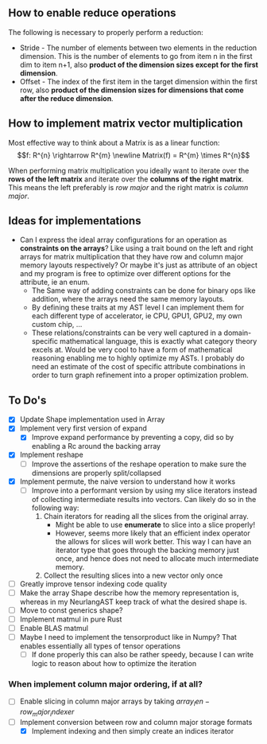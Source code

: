 ## How to enable reduce operations
The following is necessary to properly perform a reduction:
- Stride - The number of elements between two elements in the reduction dimension. This is the number of elements to go from item n in the first dim to item n+1, also **product of the dimension sizes except for the first dimension**.
- Offset - The index of the first item in the target dimension within the first row, also **product of the dimension sizes for dimensions that come after the reduce dimension**.

## How to implement matrix vector multiplication
Most effective way to think about a Matrix is as a linear function:
    $$f: R^{n} \rightarrow R^{m} \newline Matrix(f) = R^{m} \times R^{n}$$
    
When performing matrix multiplication you ideally want to iterate over the **rows of the left matrix** and iterate over the **columns of the right matrix**. This means the left preferably is *row major* and the right matrix is *column major*.

## Ideas for implementations
- Can I express the ideal array configurations for an operation as **constraints on the arrays**? Like using a trait bound on the left and right arrays for matrix multiplication that they have row and column major memory layouts respectively? Or maybe it's just as attribute of an object and my program is free to optimize over different options for the attribute, ie an enum. 
    - The Same way of adding constraints can be done for binary ops like addition, where the arrays need the same memory layouts.
    - By defining these traits at my AST level I can implement them for each different type of accelerator, ie CPU, GPU1, GPU2, my own custom chip, ...
    - These relations/constraints can be very well captured in a domain-specific mathematical language, this is exactly what category theory excels at. Would be very cool to have a form of mathematical reasoning enabling me to highly optimize my ASTs. I probably do need an estimate of the cost of specific attribute combinations in order to turn graph refinement into a proper optimization problem.

## To Do's
- [x] Update Shape implementation used in Array
- [x] Implement very first version of expand
    - [x] Improve expand performance by preventing a copy, did so by enabling a Rc around the backing array
- [x] Implement reshape
    - [ ] Improve the assertions of the reshape operation to make sure the dimensions are properly split/collapsed
- [x] Implement permute, the naive version to understand how it works
    - [ ] Improve into a performant version by using my slice iterators instead of collecting intermediate results into vectors. Can likely do so in the following way:
        1. Chain iterators for reading all the slices from the original array.
            - Might be able to use __enumerate__ to slice into a slice properly!
            - However, seems more likely that an efficient index operator the allows for slices will work better. This way I can have an iterator type that goes through the backing memory just once, and hence does not need to allocate much intermediate memory.
        2. Collect the resulting slices into a new vector only once
- [ ] Greatly improve tensor indexing code quality
- [ ] Make the array Shape describe how the memory representation is, whereas in my NeurlangAST keep track of what the desired shape is.
- [ ] Move to const generics shape?
- [ ] Implement matmul in pure Rust
- [ ] Enable BLAS matmul
- [ ] Maybe I need to implement the tensorproduct like in Numpy? That enables essentially all types of tensor operations
    - [ ] If done properly this can also be rather speedy, because I can write logic to reason about how to optimize the iteration

### When implement column major ordering, if at all?
- [ ] Enable slicing in column major arrays by taking $array_len - row_major_indexer$
- [ ] Implement conversion between row and column major storage formats
    - [x] Implement indexing and then simply create an indices iterator
